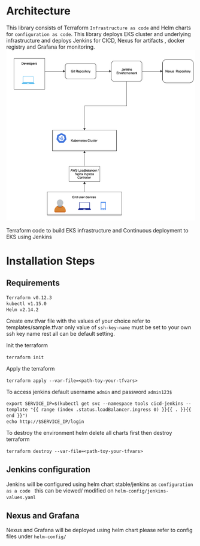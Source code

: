 # Architecture

This library consists of Terraform `Infrastructure as code`  and Helm charts for `configuration as code`. This library deploys EKS cluster and underlying infrastructure and deploys Jenkins for CICD, Nexus for artifacts , docker registry and Grafana for monitoring.
![Architecture](images/HLD.png)


Terraform code to build EKS infrastructure and Continuous deployment to EKS using Jenkins
# Installation Steps
## Requirements
```
Terraform v0.12.3
kubectl v1.15.0
Helm v2.14.2
```

Create env.tfvar file with the values of your choice refer to templates/sample.tfvar  only value of `ssh-key-name` must be set to your own ssh key name rest all can be default setting.

Init the terraform

```terraform init```

Apply the terraform

```terraform apply --var-file=<path-toy-your-tfvars>```

To access jenkins default username `admin` and password `admin123$`

```
export SERVICE_IP=$(kubectl get svc --namespace tools cicd-jenkins --template "{{ range (index .status.loadBalancer.ingress 0) }}{{ . }}{{ end }}")
echo http://$SERVICE_IP/login
```

To destroy the environment helm delete all charts first then destroy terraform

```terraform destroy --var-file=<path-toy-your-tfvars>```

## Jenkins configuration

Jenkins will be configured using helm chart stable/jenkins as `configuration as a code ` this can be viewed/ modified on `helm-config/jenkins-values.yaml`

## Nexus and Grafana

Nexus and Grafana will be deployed using helm chart please refer to config files under `helm-config/`
